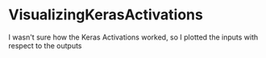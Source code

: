 # VisualizingKerasActivations

I wasn't sure how the Keras Activations worked, so I plotted the inputs with respect to the outputs
